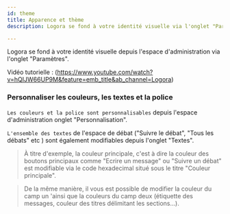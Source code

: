 ```yaml
---
id: theme
title: Apparence et thème
description: Logora se fond à votre identité visuelle via l'onglet "Paramètres".

---
```


Logora se fond à votre identité visuelle depuis l'espace d'administration via l'onglet "Paramètres".

Vidéo tutorielle : (https://www.youtube.com/watch?v=hQIJW66UP9M&feature=emb_title&ab_channel=Logora)

### Personnaliser les couleurs, les textes et la police


`Les couleurs et la police sont personnalisables` depuis l'espace d'administration onglet "Personnalisation".

`L'ensemble des textes` de l'espace de débat ("Suivre le débat", "Tous les débats" etc ) sont également modifiables depuis l'onglet "Textes".

> À titre d'exemple, la couleur principale, c'est à dire la couleur des boutons principaux comme "Ecrire un message" ou "Suivre un débat" est modifiable via le code hexadecimal situé sous le titre "Couleur principale".

> De la même manière, il vous est possible de modifier la couleur du camp un 'ainsi que la couleurs du camp deux (étiquette des messages, couleur des titres délimitant les sections...).

